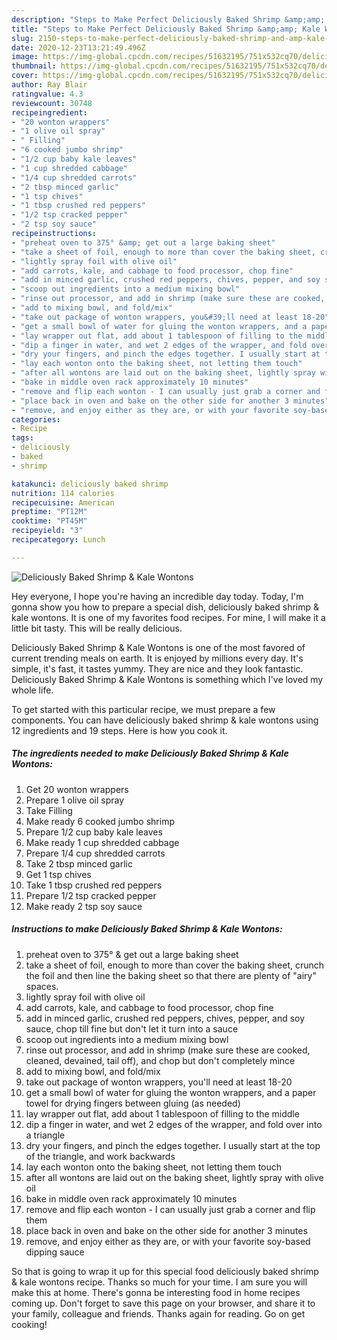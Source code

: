 ```yaml
---
description: "Steps to Make Perfect Deliciously Baked Shrimp &amp;amp; Kale Wontons"
title: "Steps to Make Perfect Deliciously Baked Shrimp &amp;amp; Kale Wontons"
slug: 2150-steps-to-make-perfect-deliciously-baked-shrimp-and-amp-kale-wontons
date: 2020-12-23T13:21:49.496Z
image: https://img-global.cpcdn.com/recipes/51632195/751x532cq70/deliciously-baked-shrimp-kale-wontons-recipe-main-photo.jpg
thumbnail: https://img-global.cpcdn.com/recipes/51632195/751x532cq70/deliciously-baked-shrimp-kale-wontons-recipe-main-photo.jpg
cover: https://img-global.cpcdn.com/recipes/51632195/751x532cq70/deliciously-baked-shrimp-kale-wontons-recipe-main-photo.jpg
author: Ray Blair
ratingvalue: 4.3
reviewcount: 30748
recipeingredient:
- "20 wonton wrappers"
- "1 olive oil spray"
- " Filling"
- "6 cooked jumbo shrimp"
- "1/2 cup baby kale leaves"
- "1 cup shredded cabbage"
- "1/4 cup shredded carrots"
- "2 tbsp minced garlic"
- "1 tsp chives"
- "1 tbsp crushed red peppers"
- "1/2 tsp cracked pepper"
- "2 tsp soy sauce"
recipeinstructions:
- "preheat oven to 375° &amp; get out a large baking sheet"
- "take a sheet of foil, enough to more than cover the baking sheet, crunch the foil and then line the baking sheet so that there are plenty of &#34;airy&#34; spaces."
- "lightly spray foil with olive oil"
- "add carrots, kale, and cabbage to food processor, chop fine"
- "add in minced garlic, crushed red peppers, chives, pepper, and soy sauce, chop till fine but don&#39;t let it turn into a sauce"
- "scoop out ingredients into a medium mixing bowl"
- "rinse out processor, and add in shrimp (make sure these are cooked, cleaned, devained, tail off), and chop but don&#39;t completely mince"
- "add to mixing bowl, and fold/mix"
- "take out package of wonton wrappers, you&#39;ll need at least 18-20"
- "get a small bowl of water for gluing the wonton wrappers, and a paper towel for drying fingers between gluing (as needed)"
- "lay wrapper out flat, add about 1 tablespoon of filling to the middle"
- "dip a finger in water, and wet 2 edges of the wrapper, and fold over into a triangle"
- "dry your fingers, and pinch the edges together. I usually start at the top of the triangle, and work backwards"
- "lay each wonton onto the baking sheet, not letting them touch"
- "after all wontons are laid out on the baking sheet, lightly spray with olive oil"
- "bake in middle oven rack approximately 10 minutes"
- "remove and flip each wonton - I can usually just grab a corner and flip them"
- "place back in oven and bake on the other side for another 3 minutes"
- "remove, and enjoy either as they are, or with your favorite soy-based dipping sauce"
categories:
- Recipe
tags:
- deliciously
- baked
- shrimp

katakunci: deliciously baked shrimp 
nutrition: 114 calories
recipecuisine: American
preptime: "PT12M"
cooktime: "PT45M"
recipeyield: "3"
recipecategory: Lunch

---
```



![Deliciously Baked Shrimp &amp; Kale Wontons](https://img-global.cpcdn.com/recipes/51632195/751x532cq70/deliciously-baked-shrimp-kale-wontons-recipe-main-photo.jpg)

Hey everyone, I hope you're having an incredible day today. Today, I'm gonna show you how to prepare a special dish, deliciously baked shrimp &amp; kale wontons. It is one of my favorites food recipes. For mine, I will make it a little bit tasty. This will be really delicious.



Deliciously Baked Shrimp &amp; Kale Wontons is one of the most favored of current trending meals on earth. It is enjoyed by millions every day. It's simple, it's fast, it tastes yummy. They are nice and they look fantastic. Deliciously Baked Shrimp &amp; Kale Wontons is something which I've loved my whole life.


To get started with this particular recipe, we must prepare a few components. You can have deliciously baked shrimp &amp; kale wontons using 12 ingredients and 19 steps. Here is how you cook it.

<!--inarticleads1-->

##### The ingredients needed to make Deliciously Baked Shrimp &amp; Kale Wontons:

1. Get 20 wonton wrappers
1. Prepare 1 olive oil spray
1. Take  Filling
1. Make ready 6 cooked jumbo shrimp
1. Prepare 1/2 cup baby kale leaves
1. Make ready 1 cup shredded cabbage
1. Prepare 1/4 cup shredded carrots
1. Take 2 tbsp minced garlic
1. Get 1 tsp chives
1. Take 1 tbsp crushed red peppers
1. Prepare 1/2 tsp cracked pepper
1. Make ready 2 tsp soy sauce




<!--inarticleads2-->

##### Instructions to make Deliciously Baked Shrimp &amp; Kale Wontons:

1. preheat oven to 375° &amp; get out a large baking sheet
1. take a sheet of foil, enough to more than cover the baking sheet, crunch the foil and then line the baking sheet so that there are plenty of &#34;airy&#34; spaces.
1. lightly spray foil with olive oil
1. add carrots, kale, and cabbage to food processor, chop fine
1. add in minced garlic, crushed red peppers, chives, pepper, and soy sauce, chop till fine but don&#39;t let it turn into a sauce
1. scoop out ingredients into a medium mixing bowl
1. rinse out processor, and add in shrimp (make sure these are cooked, cleaned, devained, tail off), and chop but don&#39;t completely mince
1. add to mixing bowl, and fold/mix
1. take out package of wonton wrappers, you&#39;ll need at least 18-20
1. get a small bowl of water for gluing the wonton wrappers, and a paper towel for drying fingers between gluing (as needed)
1. lay wrapper out flat, add about 1 tablespoon of filling to the middle
1. dip a finger in water, and wet 2 edges of the wrapper, and fold over into a triangle
1. dry your fingers, and pinch the edges together. I usually start at the top of the triangle, and work backwards
1. lay each wonton onto the baking sheet, not letting them touch
1. after all wontons are laid out on the baking sheet, lightly spray with olive oil
1. bake in middle oven rack approximately 10 minutes
1. remove and flip each wonton - I can usually just grab a corner and flip them
1. place back in oven and bake on the other side for another 3 minutes
1. remove, and enjoy either as they are, or with your favorite soy-based dipping sauce




So that is going to wrap it up for this special food deliciously baked shrimp &amp; kale wontons recipe. Thanks so much for your time. I am sure you will make this at home. There's gonna be interesting food in home recipes coming up. Don't forget to save this page on your browser, and share it to your family, colleague and friends. Thanks again for reading. Go on get cooking!
